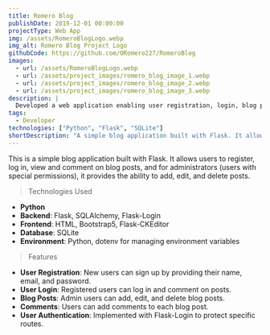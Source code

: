 ```yaml
---
title: Romero Blog
publishDate: 2019-12-01 00:00:00
projectType: Web App
img: /assets/RomeroBlogLogo.webp
img_alt: Romero Blog Project Logo
githubCode: https://github.com/ORomero227/RomeroBlog
images:
  - url: /assets/RomeroBlogLogo.webp
  - url: /assets/project_images/romero_blog_image_1.webp
  - url: /assets/project_images/romero_blog_image_2.webp
  - url: /assets/project_images/romero_blog_image_3.webp
description: |
  Developed a web application enabling user registration, login, blog post management (CRUD operations), and commenting.
tags:
  - Developer
technologies: ["Python", "Flask", "SQLite"]
shortDescription: "A simple blog application built with Flask. It allows users to register, log in, view and comment on blog posts, and for administrators (users with special permissions), it provides the ability to add, edit, and delete posts."
---
```


This is a simple blog application built with Flask. It allows users to register, log in, view and comment on blog posts, and for administrators (users with special permissions), it provides the ability to add, edit, and delete posts.

> Technologies Used

- **Python**
- **Backend**: Flask, SQLAlchemy, Flask-Login
- **Frontend**: HTML, Bootstrap5, Flask-CKEditor
- **Database**: SQLite
- **Environment**: Python, dotenv for managing environment variables

> Features

- **User Registration**: New users can sign up by providing their name, email, and password.
- **User Login**: Registered users can log in and comment on posts.
- **Blog Posts**: Admin users can add, edit, and delete blog posts.
- **Comments**: Users can add comments to each blog post.
- **User Authentication**: Implemented with Flask-Login to protect specific routes.
